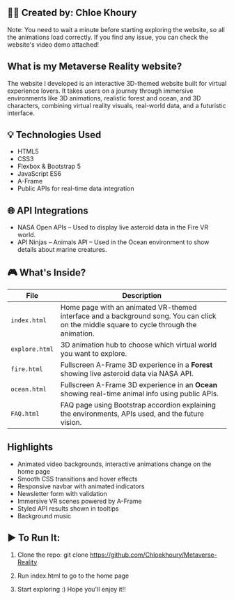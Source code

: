 👩‍💻 Created by: Chloe Khoury
---

Note: You need to wait a minute before starting exploring the website, so all the animations load correctly. If you find any issue, you can check the website's video demo attached!

**What is my Metaverse Reality website?**
---
The website I developed is an interactive 3D-themed website built for virtual experience lovers. It takes users on a journey through immersive environments like 3D animations, realistic forest and ocean, and 3D characters, combining virtual reality visuals, real-world data, and a futuristic interface.


**💡 Technologies Used**
---
- HTML5
- CSS3
- Flexbox & Bootstrap 5
- JavaScript ES6
- A-Frame
- Public APIs for real-time data integration

  
**🌐 API Integrations**
---
- NASA Open APIs – Used to display live asteroid data in the Fire VR world.
- API Ninjas – Animals API – Used in the Ocean environment to show details about marine creatures.

  
**🎮 What's Inside?**
---
| File        | Description                                                                 |
|-------------|-----------------------------------------------------------------------------|
| `index.html`  | Home page with an animated VR-themed interface and a background song. You can click on the middle square to cycle through the animation. |
| `explore.html` | 3D animation hub to choose which virtual world you want to explore.   |
| `fire.html`    | Fullscreen A-Frame 3D experience in a **Forest** showing live asteroid data via NASA API. |
| `ocean.html`   | Fullscreen A-Frame 3D experience in an **Ocean** showing real-time animal info using public APIs. |
| `FAQ.html`     | FAQ page using Bootstrap accordion explaining the environments, APIs used, and the future vision. |

**Highlights**
---
- Animated video backgrounds, interactive animations change on the home page
- Smooth CSS transitions and hover effects
- Responsive navbar with animated indicators
- Newsletter form with validation
- Immersive VR scenes powered by A-Frame
- Styled API results shown in tooltips
- Background music


**▶️ To Run It:**
---
1. Clone the repo:
git clone https://github.com/Chloekhoury/Metaverse-Reality

2. Run index.html to go to the home page

3. Start exploring :) Hope you'll enjoy it!!
